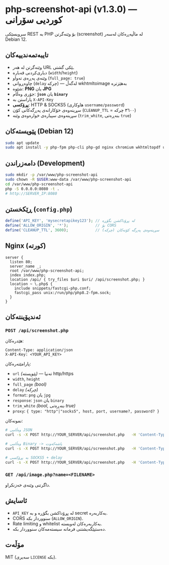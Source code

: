 # php-screenshot-api (v1.3.0) — کوردیی سۆرانی

سرویسێکی REST بە PHP بۆ وێنەگرتن (screenshot) لە ماڵپەڕەکان لەسەر Debian 12.

## تایبەتمەندییەکان
- وێنەگرتن لە هەر URL ـێکی گشتی
- دیاری‌کردنی قەبارە (`width`/`height`)
- وێنەی پەڕەی تەواو (`full_page: true`)
- چاوەڕوانی (`delay` چرکە) — لەگەڵ wkhtmltoimage بەهێزترە
- شێوە: **PNG** یان **JPG**
- جۆری وەڵام: **`json`** یان **`binary`**
- پاراستن بە `X-API-Key`
- **پڕۆکسی**: HTTP & SOCKS5 (هاوکاری `username/password`)
- سڕینەوەی خۆکارانەی پەڕگەکانی کۆن (`CLEANUP_TTL` = ٣٦٠٠ چرکە)
- سڕینەوەی سپیارەی خوارەوەی وێنە (`trim_white`, بنەڕەتی `true`)

## پێویستەکان (Debian 12)
```bash
sudo apt update
sudo apt install -y php-fpm php-cli php-gd nginx chromium wkhtmltopdf unzip curl jq
```

## دامەزراندن (Development)
```bash
sudo mkdir -p /var/www/php-screenshot-api
sudo chown -R $USER:www-data /var/www/php-screenshot-api
cd /var/www/php-screenshot-api
php -S 0.0.0.0:8080 -t .
# http://SERVER_IP:8080
```

## ڕێکخستن (`config.php`)
```php
define('API_KEY', 'mysecretapikey123'); // لە پڕۆداکشن بگۆڕە
define('ALLOW_ORIGIN', '*');            // بۆ CORS
define('CLEANUP_TTL', 3600);            // سڕینەوەی پەڕگە کۆنەکان (چرکە)
```

## Nginx (کورتە)
```nginx
server {
  listen 80;
  server_name _;
  root /var/www/php-screenshot-api;
  index index.php;
  location /api/ { try_files $uri $uri/ /api/screenshot.php; }
  location ~ \.php$ {
    include snippets/fastcgi-php.conf;
    fastcgi_pass unix:/run/php/php8.2-fpm.sock;
  }
}
```

## ئەندپۆینتەکان

### `POST /api/screenshot.php`
هێدرەکان:
```
Content-Type: application/json
X-API-Key: <YOUR_API_KEY>
```

پارامێتەرەکان:
- `url` *(پێویستە)* — تەنیا http/https
- `width`, `height`
- `full_page` *(bool)*
- `delay` *(چرکە)*
- `format`: `png` یان `jpg`
- `response`: `json` یان `binary`
- `trim_white` *(bool, بنەڕەتی true)*
- `proxy`: `{ type: "http"|"socks5", host, port, username?, password? }`

نمونەکان:
```bash
# وەڵامی JSON
curl -s -X POST http://YOUR_SERVER/api/screenshot.php   -H 'Content-Type: application/json' -H 'X-API-Key: mysecretapikey123'   -d '{"url":"https://example.com","response":"json"}' | jq .

# وەڵامی Binary -> پاشەکەوت
curl -s -X POST http://YOUR_SERVER/api/screenshot.php   -H 'Content-Type: application/json' -H 'X-API-Key: mysecretapikey123'   -d '{"url":"https://example.com","format":"png","response":"binary"}'   -o screenshot.png

# بە پڕۆکسی SOCKS5 + delay
curl -s -X POST http://YOUR_SERVER/api/screenshot.php   -H 'Content-Type: application/json' -H 'X-API-Key: mysecretapikey123'   -d '{"url":"https://example.com","full_page":true,"delay":3,"proxy":{"type":"socks5","host":"127.0.0.1","port":1080}}' | jq .
```

### `GET /api/image.php?name=<FILENAME>`
داگرتنی وێنەی خەزنکراو.

## ئاسایش
- `API_KEY` لە پڕۆداکشن بگۆڕە و بە secret بەکاربەرە.
- CORS سنووردار بکە (`ALLOW_ORIGIN`).
- Rate limiting و whitelist بەکاربەرەکان لەویستە.
- دەستپێگەیشتنی فرمانە سیستەمەکان سنووردار بکە.

## مۆڵەت
MIT (سەیری `LICENSE` بکە).
